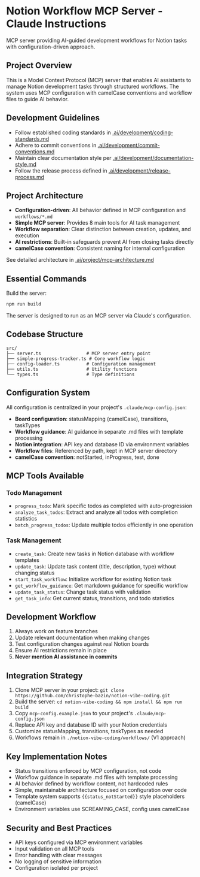# Notion Workflow MCP Server - Claude Instructions

MCP server providing AI-guided development workflows for Notion tasks with configuration-driven approach.

## Project Overview

This is a Model Context Protocol (MCP) server that enables AI assistants to manage Notion development tasks through structured workflows. The system uses MCP configuration with camelCase conventions and workflow files to guide AI behavior.

## Development Guidelines

- Follow established coding standards in [.ai/development/coding-standards.md](.ai/development/coding-standards.md)
- Adhere to commit conventions in [.ai/development/commit-conventions.md](.ai/development/commit-conventions.md)
- Maintain clear documentation style per [.ai/development/documentation-style.md](.ai/development/documentation-style.md)
- Follow the release process defined in [.ai/development/release-process.md](.ai/development/release-process.md)

## Project Architecture

- **Configuration-driven**: All behavior defined in MCP configuration and `workflows/*.md`
- **Simple MCP server**: Provides 8 main tools for AI task management
- **Workflow separation**: Clear distinction between creation, updates, and execution
- **AI restrictions**: Built-in safeguards prevent AI from closing tasks directly
- **camelCase convention**: Consistent naming for internal configuration

See detailed architecture in [.ai/project/mcp-architecture.md](.ai/project/mcp-architecture.md)

## Essential Commands

Build the server:

```bash
npm run build
```

The server is designed to run as an MCP server via Claude's configuration.

## Codebase Structure

```
src/
├── server.ts                 # MCP server entry point
├── simple-progress-tracker.ts # Core workflow logic  
├── config-loader.ts          # Configuration management
├── utils.ts                  # Utility functions
└── types.ts                  # Type definitions
```

## Configuration System

All configuration is centralized in your project's `.claude/mcp-config.json`:
- **Board configuration**: statusMapping (camelCase), transitions, taskTypes
- **Workflow guidance**: AI guidance in separate .md files with template processing
- **Notion integration**: API key and database ID via environment variables
- **Workflow files**: Referenced by path, kept in MCP server directory
- **camelCase convention**: notStarted, inProgress, test, done

## MCP Tools Available

### Todo Management
- `progress_todo`: Mark specific todos as completed with auto-progression
- `analyze_task_todos`: Extract and analyze all todos with completion statistics
- `batch_progress_todos`: Update multiple todos efficiently in one operation

### Task Management
- `create_task`: Create new tasks in Notion database with workflow templates
- `update_task`: Update task content (title, description, type) without changing status
- `start_task_workflow`: Initialize workflow for existing Notion task
- `get_workflow_guidance`: Get markdown guidance for specific workflow
- `update_task_status`: Change task status with validation
- `get_task_info`: Get current status, transitions, and todo statistics

## Development Workflow

1. Always work on feature branches
2. Update relevant documentation when making changes
3. Test configuration changes against real Notion boards
4. Ensure AI restrictions remain in place
5. **Never mention AI assistance in commits**

## Integration Strategy

1. Clone MCP server in your project: `git clone https://github.com/christophe-bazin/notion-vibe-coding.git`
2. Build the server: `cd notion-vibe-coding && npm install && npm run build`
3. Copy `mcp-config.example.json` to your project's `.claude/mcp-config.json`
4. Replace API key and database ID with your Notion credentials
5. Customize statusMapping, transitions, taskTypes as needed
6. Workflows remain in `./notion-vibe-coding/workflows/` (V1 approach)

## Key Implementation Notes

- Status transitions enforced by MCP configuration, not code
- Workflow guidance in separate .md files with template processing
- AI behavior defined by workflow content, not hardcoded rules
- Simple, maintainable architecture focused on configuration over code
- Template system supports `{{status_notStarted}}` style placeholders (camelCase)
- Environment variables use SCREAMING_CASE, config uses camelCase

## Security and Best Practices

- API keys configured via MCP environment variables
- Input validation on all MCP tools
- Error handling with clear messages
- No logging of sensitive information
- Configuration isolated per project
